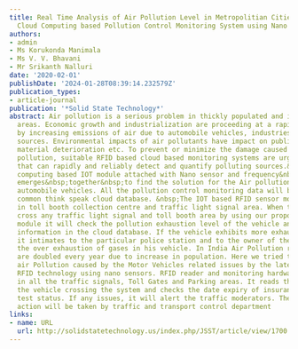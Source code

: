 ```yaml
---
title: Real Time Analysis of Air Pollution Level in Metropolitian Cities by Adopting
  Cloud Computing based Pollution Control Monitoring System using Nano Sensors
authors:
- admin
- Ms Korukonda Manimala
- Ms V. V. Bhavani
- Mr Srikanth Nalluri
date: '2020-02-01'
publishDate: '2024-01-28T08:39:14.232579Z'
publication_types:
- article-journal
publication: '*Solid State Technology*'
abstract: Air pollution is a serious problem in thickly populated and industrialized
  areas. Economic growth and industrialization are proceeding at a rapid pace, accompanied
  by increasing emissions of air due to automobile vehicles, industries are the polluting
  sources. Environmental impacts of air pollutants have impact on public health, vegetation,
  material deterioration etc. To prevent or minimize the damage caused by atmospheric
  pollution, suitable RFID based cloud based monitoring systems are urgently needed
  that can rapidly and reliably detect and quantify polluting sources.&nbsp;Cloud
  computing based IOT module attached with Nano sensor and frequency&nbsp;identification
  emerges&nbsp;together&nbsp;to find the solution for the Air pollution control in
  automobile vehicles. All the pollution control monitoring data will be stored in
  common think speak cloud database. &nbsp;The IOT based RFID sensor module is placed
  in toll booth collection centre and traffic light signal area. When the vehicle
  cross any traffic light signal and toll booth area by using our proposed project
  module it will check the pollution exhaustion level of the vehicle and update the
  information in the cloud database. If the vehicle exhibits more exhaustion of gas
  it intimates to the particular police station and to the owner of the vehicle about
  the over exhaustion of gases in his vehicle. In India Air Pollution realed issues
  are doubled every year due to increase in population. Here we tried to control the
  air Pollution caused by the Motor Vehicles related issues by the latest IOT based
  RFID technology using nano sensors. RFID reader and monitoring hardware is placed
  in all the traffic signals, Toll Gates and Parking areas. It reads the tag while
  the vehicle crossing the system and checks the date expiry of insurance and smoke
  test status. If any issues, it will alert the traffic moderators. Then necessary
  action will be taken by traffic and transport control department
links:
- name: URL
  url: http://solidstatetechnology.us/index.php/JSST/article/view/1700
---
```

